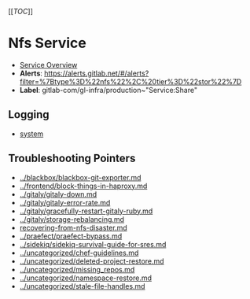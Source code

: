 <!-- MARKER: do not edit this section directly. Edit services/service-catalog.yml then run scripts/generate-docs -->
[[_TOC_]]

#  Nfs Service
* [Service Overview](https://dashboards.gitlab.net/d/nfs-main/nfs-overview)
* **Alerts**: https://alerts.gitlab.net/#/alerts?filter=%7Btype%3D%22nfs%22%2C%20tier%3D%22stor%22%7D
* **Label**: gitlab-com/gl-infra/production~"Service:Share"

## Logging

* [system](https://log.gprd.gitlab.net/goto/3a1a0019df2f6b555866b6f11eb92172)

## Troubleshooting Pointers

* [../blackbox/blackbox-git-exporter.md](../blackbox/blackbox-git-exporter.md)
* [../frontend/block-things-in-haproxy.md](../frontend/block-things-in-haproxy.md)
* [../gitaly/gitaly-down.md](../gitaly/gitaly-down.md)
* [../gitaly/gitaly-error-rate.md](../gitaly/gitaly-error-rate.md)
* [../gitaly/gracefully-restart-gitaly-ruby.md](../gitaly/gracefully-restart-gitaly-ruby.md)
* [../gitaly/storage-rebalancing.md](../gitaly/storage-rebalancing.md)
* [recovering-from-nfs-disaster.md](recovering-from-nfs-disaster.md)
* [../praefect/praefect-bypass.md](../praefect/praefect-bypass.md)
* [../sidekiq/sidekiq-survival-guide-for-sres.md](../sidekiq/sidekiq-survival-guide-for-sres.md)
* [../uncategorized/chef-guidelines.md](../uncategorized/chef-guidelines.md)
* [../uncategorized/deleted-project-restore.md](../uncategorized/deleted-project-restore.md)
* [../uncategorized/missing_repos.md](../uncategorized/missing_repos.md)
* [../uncategorized/namespace-restore.md](../uncategorized/namespace-restore.md)
* [../uncategorized/stale-file-handles.md](../uncategorized/stale-file-handles.md)
<!-- END_MARKER -->


<!-- ## Summary -->

<!-- ## Architecture -->

<!-- ## Performance -->

<!-- ## Scalability -->

<!-- ## Availability -->

<!-- ## Durability -->

<!-- ## Security/Compliance -->

<!-- ## Monitoring/Alerting -->

<!-- ## Links to further Documentation -->
